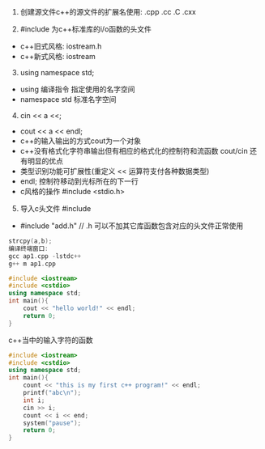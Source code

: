 1) 创建源文件c++的源文件的扩展名使用: .cpp .cc .C .cxx

2) #include <iostream>为c++标准库的i/o函数的头文件
* c++旧式风格: iostream.h
* c++新式风格: iostream

3) using namespace std;
* using 编译指令 指定使用的名字空间
* namespace std 标准名字空间

4) cin << a <<;
* cout << a << endl;
* c++的输入输出的方式cout为一个对象
* c++没有格式化字符串输出但有相应的格式化的控制符和流函数 cout/cin 还有明显的优点
* 类型识别功能可扩展性(重定义 << 运算符支付各种数据类型)
* endl; 控制符移动到光标所在的下一行
* c风格的操作 #include <stdio.h>

5) 导入c头文件 #include <cstdio>
* #include "add.h" // .h 可以不加其它库函数包含对应的头文件正常使用
```c++ 
strcpy(a,b);
编译终端窗口:
gcc ap1.cpp -lstdc++
g++ m ap1.cpp
```

```c++
#include <iostream>
#include <cstdio>
using namespace std;
int main(){
    cout << "hello world!" << endl;
    return 0;	
}

```

c++当中的输入字符的函数

```c++
#include <iostream>
#include <cstdio>
using namespace std;
int main(){
    count << "this is my first c++ program!" << endl;
    printf("abc\n");
    int i;
    cin >> i;
    count << i << end;
    system("pause");
    return 0;
}
```
